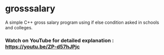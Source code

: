 # grosssalary
A simple C++ gross salary program using if else condition asked in schools and colleges.

### Watch on YouTube for detailed explanation : https://youtu.be/ZP-d57hJPjc
